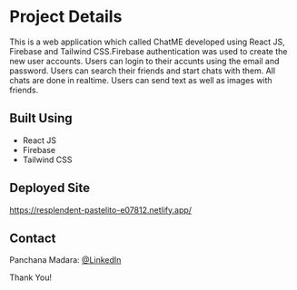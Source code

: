 # <b>Project Details</b>

<p>This is a web application which called ChatME developed using React JS, Firebase and Tailwind CSS.Firebase authentication was used to create the new user accounts. Users can login to their accunts using the email and password. Users can search their friends and start chats with them. All chats are done in realtime. Users can send text as well as images with friends.</p>

## <b>Built Using</b>

- React JS
- Firebase
- Tailwind CSS

## <b>Deployed Site</b>

https://resplendent-pastelito-e07812.netlify.app/

## <b>Contact</b>

Panchana Madara: [@LinkedIn](www.linkedin.com/in/panchana-madara/) <br>

Thank You!

